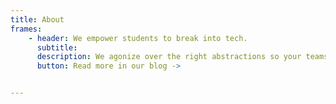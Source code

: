```yaml
---
title: About
frames: 
    - header: We empower students to break into tech.
      subtitle: 
      description: We agonize over the right abstractions so your teams don’t need to stitch together disparate systems or spend months integrating payments functionality.
      button: Read more in our blog ->


---
```

